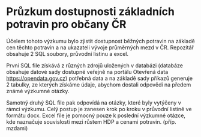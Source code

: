 # Průzkum dostupnosti základních potravin pro občany ČR

Účelem tohoto výzkumu bylo zjistit dostupnost běžných potravin na základě cen těchto potravin a na ukazateli vývoje průměrných mezd v ČR. 
Repozitář obsahuje 2 SQL soubory, průvodní listinu a excel.

První SQL file získává z různých zdrojů uložených v databázi (databáze obsahuje datové sady dostupné veřejně na portálu 
Otevřená data https://opendata.gov.cz) potřebná data a na základě sady příkazů generuje 2 tabulky, ze kterých získáme údaje, 
abychom dostali odpovědi na předem známé výzkumné otázky.

Samotný druhý SQL file pak odpovídá na otázky, které byly vytýčeny v rámci výzkumu. Celý postup je zanesen krok po kroku 
v průvodní listině ve formátu docx. Excel file je pomocný pouze k poslední výzkumné otázce, kde naznačuje souvislosti 
mezi růstem HDP a cenami potravin. (příp. mzdami)